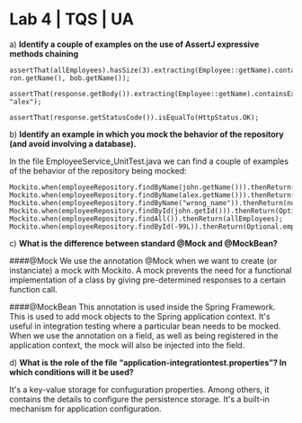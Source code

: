 # Lab 4 | TQS | UA

a) **Identify a couple of examples on the use of AssertJ expressive methods chaining**

```
assertThat(allEmployees).hasSize(3).extracting(Employee::getName).containsOnly(alex.getName(), ron.getName(), bob.getName());

assertThat(response.getBody()).extracting(Employee::getName).containsExactly("bob", "alex");

assertThat(response.getStatusCode()).isEqualTo(HttpStatus.OK);
```

b) **Identify an example in which you mock the behavior of the repository (and avoid involving a database).**

In the file EmployeeService_UnitTest.java we can find a couple of examples of the behavior of the repository being mocked:

```
Mockito.when(employeeRepository.findByName(john.getName())).thenReturn(john;
Mockito.when(employeeRepository.findByName(alex.getName())).thenReturn(alex);
Mockito.when(employeeRepository.findByName("wrong_name")).thenReturn(null);
Mockito.when(employeeRepository.findById(john.getId())).thenReturn(Optional.of(john));
Mockito.when(employeeRepository.findAll()).thenReturn(allEmployees);
Mockito.when(employeeRepository.findById(-99L)).thenReturn(Optional.empty());
```

c) **What is the difference between standard @Mock and @MockBean?**

####@Mock
We use the annotation @Mock when we want to create (or instanciate) a mock with Mockito. A mock prevents the need for a functional implementation of a class by giving pre-determined responses to a certain function call.

####@MockBean
This annotation is used inside the Spring Framework. This is used to add mock objects to the Spring application context. It's useful in integration testing where a particular bean needs to be mocked. When we use the annotation on a field, as well as being registered in the application context, the mock will also be injected into the field.

d) **What is the role of the file “application-integrationtest.properties”? In which conditions will it be used?**

It's a key-value storage for confuguration properties. Among others, it contains the details to configure the persistence storage. It's a built-in mechanism for application configuration.
